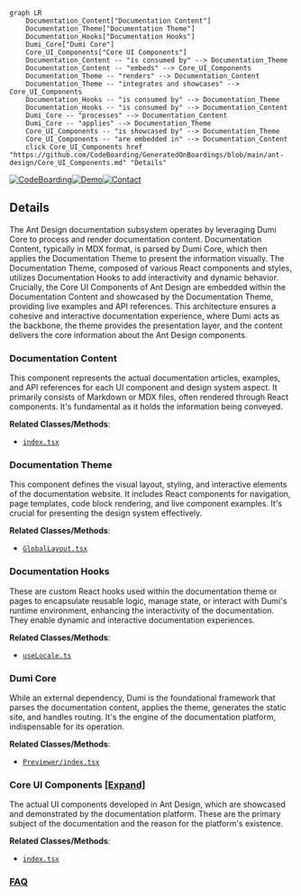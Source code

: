 ```mermaid
graph LR
    Documentation_Content["Documentation Content"]
    Documentation_Theme["Documentation Theme"]
    Documentation_Hooks["Documentation Hooks"]
    Dumi_Core["Dumi Core"]
    Core_UI_Components["Core UI Components"]
    Documentation_Content -- "is consumed by" --> Documentation_Theme
    Documentation_Content -- "embeds" --> Core_UI_Components
    Documentation_Theme -- "renders" --> Documentation_Content
    Documentation_Theme -- "integrates and showcases" --> Core_UI_Components
    Documentation_Hooks -- "is consumed by" --> Documentation_Theme
    Documentation_Hooks -- "is consumed by" --> Documentation_Content
    Dumi_Core -- "processes" --> Documentation_Content
    Dumi_Core -- "applies" --> Documentation_Theme
    Core_UI_Components -- "is showcased by" --> Documentation_Theme
    Core_UI_Components -- "are embedded in" --> Documentation_Content
    click Core_UI_Components href "https://github.com/CodeBoarding/GeneratedOnBoardings/blob/main/ant-design/Core_UI_Components.md" "Details"
```

[![CodeBoarding](https://img.shields.io/badge/Generated%20by-CodeBoarding-9cf?style=flat-square)](https://github.com/CodeBoarding/CodeBoarding)[![Demo](https://img.shields.io/badge/Try%20our-Demo-blue?style=flat-square)](https://www.codeboarding.org/demo)[![Contact](https://img.shields.io/badge/Contact%20us%20-%20contact@codeboarding.org-lightgrey?style=flat-square)](mailto:contact@codeboarding.org)

## Details

The Ant Design documentation subsystem operates by leveraging Dumi Core to process and render documentation content. Documentation Content, typically in MDX format, is parsed by Dumi Core, which then applies the Documentation Theme to present the information visually. The Documentation Theme, composed of various React components and styles, utilizes Documentation Hooks to add interactivity and dynamic behavior. Crucially, the Core UI Components of Ant Design are embedded within the Documentation Content and showcased by the Documentation Theme, providing live examples and API references. This architecture ensures a cohesive and interactive documentation experience, where Dumi acts as the backbone, the theme provides the presentation layer, and the content delivers the core information about the Ant Design components.

### Documentation Content
This component represents the actual documentation articles, examples, and API references for each UI component and design system aspect. It primarily consists of Markdown or MDX files, often rendered through React components. It's fundamental as it holds the information being conveyed.


**Related Classes/Methods**:

- <a href="https://github.com/ant-design/ant-design/blob/master/.dumi/pages/index/index.tsx" target="_blank" rel="noopener noreferrer">`index.tsx`</a>


### Documentation Theme
This component defines the visual layout, styling, and interactive elements of the documentation website. It includes React components for navigation, page templates, code block rendering, and live component examples. It's crucial for presenting the design system effectively.


**Related Classes/Methods**:

- <a href="https://github.com/ant-design/ant-design/blob/master/.dumi/theme/layouts/GlobalLayout.tsx" target="_blank" rel="noopener noreferrer">`GlobalLayout.tsx`</a>


### Documentation Hooks
These are custom React hooks used within the documentation theme or pages to encapsulate reusable logic, manage state, or interact with Dumi's runtime environment, enhancing the interactivity of the documentation. They enable dynamic and interactive documentation experiences.


**Related Classes/Methods**:

- <a href="https://github.com/ant-design/ant-design/blob/master/.dumi/hooks/useLocale.ts" target="_blank" rel="noopener noreferrer">`useLocale.ts`</a>


### Dumi Core
While an external dependency, Dumi is the foundational framework that parses the documentation content, applies the theme, generates the static site, and handles routing. It's the engine of the documentation platform, indispensable for its operation.


**Related Classes/Methods**:

- <a href="https://github.com/ant-design/ant-design/blob/master/.dumi/theme/builtins/Previewer/index.tsx" target="_blank" rel="noopener noreferrer">`Previewer/index.tsx`</a>


### Core UI Components [[Expand]](./Core_UI_Components.md)
The actual UI components developed in Ant Design, which are showcased and demonstrated by the documentation platform. These are the primary subject of the documentation and the reason for the platform's existence.


**Related Classes/Methods**:

- <a href="https://github.com/ant-design/ant-design/blob/master/components/button/index.tsx" target="_blank" rel="noopener noreferrer">`index.tsx`</a>




### [FAQ](https://github.com/CodeBoarding/GeneratedOnBoardings/tree/main?tab=readme-ov-file#faq)